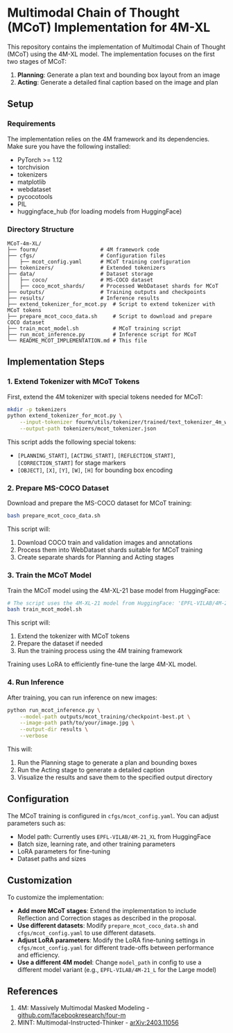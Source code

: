 # Multimodal Chain of Thought (MCoT) Implementation for 4M-XL

This repository contains the implementation of Multimodal Chain of Thought (MCoT) using the 4M-XL model. The implementation focuses on the first two stages of MCoT:

1. **Planning**: Generate a plan text and bounding box layout from an image
2. **Acting**: Generate a detailed final caption based on the image and plan

## Setup

### Requirements

The implementation relies on the 4M framework and its dependencies. Make sure you have the following installed:

- PyTorch >= 1.12
- torchvision
- tokenizers
- matplotlib
- webdataset
- pycocotools
- PIL
- huggingface_hub (for loading models from HuggingFace)

### Directory Structure

```
MCoT-4m-XL/
├── fourm/                    # 4M framework code
├── cfgs/                     # Configuration files
│   ├── mcot_config.yaml      # MCoT training configuration
├── tokenizers/               # Extended tokenizers
├── data/                     # Dataset storage
│   ├── coco/                 # MS-COCO dataset
│   ├── coco_mcot_shards/     # Processed WebDataset shards for MCoT
├── outputs/                  # Training outputs and checkpoints
├── results/                  # Inference results
├── extend_tokenizer_for_mcot.py  # Script to extend tokenizer with MCoT tokens
├── prepare_mcot_coco_data.sh     # Script to download and prepare COCO dataset
├── train_mcot_model.sh           # MCoT training script
├── run_mcot_inference.py         # Inference script for MCoT
└── README_MCOT_IMPLEMENTATION.md # This file
```

## Implementation Steps

### 1. Extend Tokenizer with MCoT Tokens

First, extend the 4M tokenizer with special tokens needed for MCoT:

```bash
mkdir -p tokenizers
python extend_tokenizer_for_mcot.py \
    --input-tokenizer fourm/utils/tokenizer/trained/text_tokenizer_4m_wordpiece_30k.json \
    --output-path tokenizers/mcot_tokenizer.json
```

This script adds the following special tokens:
- `[PLANNING_START]`, `[ACTING_START]`, `[REFLECTION_START]`, `[CORRECTION_START]` for stage markers
- `[OBJECT]`, `[X]`, `[Y]`, `[W]`, `[H]` for bounding box encoding

### 2. Prepare MS-COCO Dataset

Download and prepare the MS-COCO dataset for MCoT training:

```bash
bash prepare_mcot_coco_data.sh
```

This script will:
1. Download COCO train and validation images and annotations
2. Process them into WebDataset shards suitable for MCoT training
3. Create separate shards for Planning and Acting stages

### 3. Train the MCoT Model

Train the MCoT model using the 4M-XL-21 base model from HuggingFace:

```bash
# The script uses the 4M-XL-21 model from HuggingFace: 'EPFL-VILAB/4M-21_XL'
bash train_mcot_model.sh
```

This script will:
1. Extend the tokenizer with MCoT tokens
2. Prepare the dataset if needed
3. Run the training process using the 4M training framework

Training uses LoRA to efficiently fine-tune the large 4M-XL model.

### 4. Run Inference

After training, you can run inference on new images:

```bash
python run_mcot_inference.py \
    --model-path outputs/mcot_training/checkpoint-best.pt \
    --image-path path/to/your/image.jpg \
    --output-dir results \
    --verbose
```

This will:
1. Run the Planning stage to generate a plan and bounding boxes
2. Run the Acting stage to generate a detailed caption
3. Visualize the results and save them to the specified output directory

## Configuration

The MCoT training is configured in `cfgs/mcot_config.yaml`. You can adjust parameters such as:

- Model path: Currently uses `EPFL-VILAB/4M-21_XL` from HuggingFace
- Batch size, learning rate, and other training parameters
- LoRA parameters for fine-tuning
- Dataset paths and sizes

## Customization

To customize the implementation:

- **Add more MCoT stages**: Extend the implementation to include Reflection and Correction stages as described in the proposal.
- **Use different datasets**: Modify `prepare_mcot_coco_data.sh` and `cfgs/mcot_config.yaml` to use different datasets.
- **Adjust LoRA parameters**: Modify the LoRA fine-tuning settings in `cfgs/mcot_config.yaml` for different trade-offs between performance and efficiency.
- **Use a different 4M model**: Change `model_path` in config to use a different model variant (e.g., `EPFL-VILAB/4M-21_L` for the Large model)

## References

1. 4M: Massively Multimodal Masked Modeling - [github.com/facebookresearch/four-m](https://github.com/facebookresearch/four-m)
2. MINT: Multimodal-Instructed-Thinker - [arXiv:2403.11056](https://arxiv.org/abs/2403.11056) 